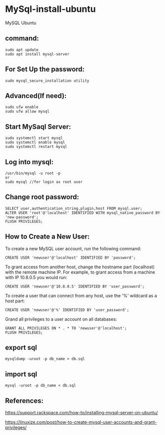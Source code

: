 # MySql-install-ubuntu
MySQL Ubuntu

command:
----------
    sudo apt update
    sudo apt install mysql-server
    
For Set Up the password:
------------------------
    sudo mysql_secure_installation utility
    
Advanced(If need):
------------------
    sudo ufw enable
    sudo ufw allow mysql
    
Start MySaql Server:
----------------------
    sudo systemctl start mysql
    sudo systemctl enable mysql
    sudo systemctl restart mysql
    
Log into mysql:
----------------
    /usr/bin/mysql -u root -p
    or
    sudo mysql //for login as root user
    
Change root password:
-----------------------
    SELECT user,authentication_string,plugin,host FROM mysql.user;
    ALTER USER 'root'@'localhost' IDENTIFIED WITH mysql_native_password BY 'new-password';
    FLUSH PRIVILEGES;
    
How to Create a New User:
--------------------------
To create a new MySQL user account, run the following command:

    CREATE USER 'newuser'@'localhost' IDENTIFIED BY 'password';
    
To grant access from another host, change the hostname part (localhost) with the remote machine IP. For example, to grant access from a machine with IP 10.8.0.5 you would run:

    CREATE USER 'newuser'@'10.8.0.5' IDENTIFIED BY 'user_password';
    
To create a user that can connect from any host, use the '%' wildcard as a host part:
    
    CREATE USER 'newuser'@'%' IDENTIFIED BY 'user_password';

Grand all privileges to a user account on all databases:

    GRANT ALL PRIVILEGES ON * . * TO 'newuser'@'localhost';
    FLUSH PRIVILEGES;
    
export sql
-----------
```
mysqldump -uroot -p db_name > db.sql
```

import sql
-----------
```
mysql -uroot -p db_name < db.sql
```

References:
-------------
https://support.rackspace.com/how-to/installing-mysql-server-on-ubuntu/

https://linuxize.com/post/how-to-create-mysql-user-accounts-and-grant-privileges/
